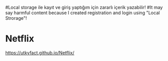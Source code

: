 #Local storage ile kayıt ve giriş yaptığım için zararlı içerik yazabilir!
#It may say harmful content because I created registration and login using "Local Strorage"!
# Netflix
https://utkyfact.github.io/Netflix/
